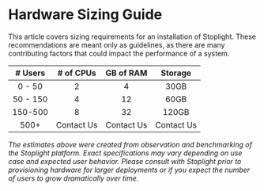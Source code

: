 # Hardware Sizing Guide

This article covers sizing requirements for an installation of Stoplight. These recommendations are meant only as guidelines, as there are many contributing factors that could impact the performance of a system.

| # Users | # of CPUs | GB of RAM | Storage |
:--------:|:-----------:|:-----------:|:--------:
| 0 - 50   | 2          | 4          | 30GB       | 
| 50 - 150 | 4          | 12         | 60GB       |
| 150-500  | 8          | 32         | 120GB      |
| 500+     | Contact Us | Contact Us | Contact Us |


*The estimates above were created from observation and benchmarking of the Stoplight platform. Exact specifications may vary depending on use case and expected user behavior. Please consult with Stoplight prior to provisioning hardware for larger deployments or if you expect the number of users to grow dramatically over time.*
